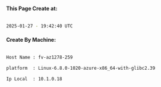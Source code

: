 
   
#### This Page Create at:

```bash

2025-01-27 - 19:42:40 UTC

```

#### Create By Machine:

```bash

Host Name : fv-az1278-259

platform  : Linux-6.8.0-1020-azure-x86_64-with-glibc2.39

Ip Local  : 10.1.0.18

```

